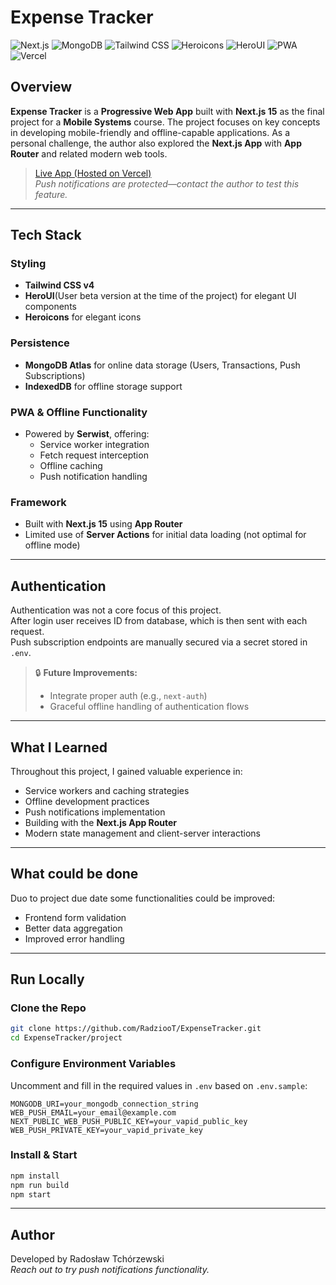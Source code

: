 # Expense Tracker

![Next.js](https://img.shields.io/badge/Next.js-15-black?logo=nextdotjs)
![MongoDB](https://img.shields.io/badge/MongoDB-Atlas-green?logo=mongodb)
![Tailwind CSS](https://img.shields.io/badge/Tailwind_CSS-4.0-blue?logo=tailwindcss)
![Heroicons](https://img.shields.io/badge/Heroicons-%F0%9F%92%8E-blueviolet)
![HeroUI](https://img.shields.io/badge/HeroUI-2.8.beta-blue)
![PWA](https://img.shields.io/badge/PWA-Serwist-critical?logo=pwa)
![Vercel](https://img.shields.io/badge/Hosted_on-Vercel-black?logo=vercel)

## Overview

**Expense Tracker** is a **Progressive Web App** built with **Next.js 15** as the final project for a **Mobile Systems** course. The project focuses on key concepts in developing mobile-friendly and offline-capable applications. As a personal challenge, the author also explored the **Next.js App** with **App Router** and related modern web tools.

> [Live App (Hosted on Vercel)](https://expense-tracker-ashen-theta.vercel.app/)  
> *Push notifications are protected—contact the author to test this feature.*

---

## Tech Stack

### Styling
- **Tailwind CSS v4** 
- **HeroUI**(User beta version at the time of the project) for elegant UI components
- **Heroicons** for elegant icons

### Persistence
- **MongoDB Atlas** for online data storage (Users, Transactions, Push Subscriptions)
- **IndexedDB** for offline storage support

### PWA & Offline Functionality
- Powered by **Serwist**, offering:
    - Service worker integration
    - Fetch request interception
    - Offline caching
    - Push notification handling

### Framework
- Built with **Next.js 15** using **App Router**
- Limited use of **Server Actions** for initial data loading (not optimal for offline mode)

---

## Authentication

Authentication was not a core focus of this project.  
After login user receives ID from database, which is then sent with each request.  
Push subscription endpoints are manually secured via a secret stored in `.env`.

> 🔒 **Future Improvements:**
> - Integrate proper auth (e.g., `next-auth`)
> - Graceful offline handling of authentication flows

---

## What I Learned

Throughout this project, I gained valuable experience in:

- Service workers and caching strategies
- Offline development practices
- Push notifications implementation
- Building with the **Next.js App Router**
- Modern state management and client-server interactions

---

## What could be done

Duo to project due date some functionalities could be improved:

- Frontend form validation
- Better data aggregation
- Improved error handling

---

## Run Locally

### Clone the Repo
```bash
git clone https://github.com/RadziooT/ExpenseTracker.git
cd ExpenseTracker/project
```

### Configure Environment Variables
Uncomment and fill in the required values in `.env` based on `.env.sample`:

```env
MONGODB_URI=your_mongodb_connection_string
WEB_PUSH_EMAIL=your_email@example.com
NEXT_PUBLIC_WEB_PUSH_PUBLIC_KEY=your_vapid_public_key
WEB_PUSH_PRIVATE_KEY=your_vapid_private_key
```

### Install & Start
```bash
npm install
npm run build
npm start
```

---

## Author

Developed by Radosław Tchórzewski  
_Reach out to try push notifications functionality._